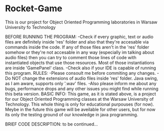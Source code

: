 # Rocket-Game
This is our project for Object Oriented Programming laboratories in Warsaw University fo Technology

BEFORE RUNNING THE PROGRAM:
-Check if every graphic, text or audio files are definitely inside 'res' folder and also that they're accesable via commands inside the code. If any of those files aren't in the 'res' folder somehow or they're not accesable in any way (especially im talking about audio files) then you can try to comment those lines of code with instantiated objects that use those resources. Most of those instantiations are inside 'GamePanel' class. 
-Check also if your IDE is capable of running this program.
RULES:
-Please consoult me before commiting any changes.
-Do NOT change the extensions of audio files inside 'res' folder. Java swing, as I am aware, supports only '.wav' files. 
-Also please inform me about any bugs, performance drops and any other issues you might find while running this beta version.
BASIC INFO:
This game, as it is stated above, is a project for our Object Oriented Programming classes at the Warsaw University of Technology. This whole thing is only for educational purpouses (for now). Meybe in the future this game will be aveilable for other users, but for now its only the testing ground of our knowledge in java programming. 

BRIEF CODE DESCRIPTION:
to be continued...
